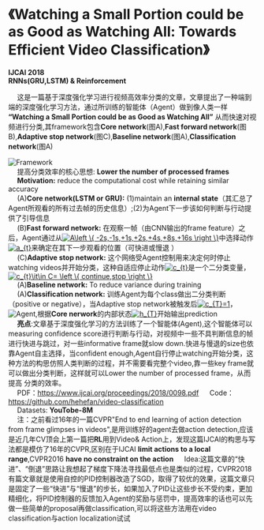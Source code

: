 <script type="text/javascript" async src="https://cdn.mathjax.org/mathjax/latest/MathJax.js?config=TeX-MML-AM_CHTML"> </script>
# 《Watching a Small Portion could be as Good as Watching All: Towards Efficient Video Classification》 #
**IJCAI 2018**  
**RNNs(GRU,LSTM) & Reinforcement**  

&emsp; 这是一篇基于深度强化学习进行视频高效率分类的文章，文章提出了一种端到端的深度强化学习方法，通过所训练的智能体（Agent）做到像人类一样 **“Watching a Small Portion could be as Good as Watching All”** 从而快速对视频进行分类,其framework包含**Core network**(图A),**Fast forward network**(图B),**Adaptive stop network**(图C),**Baseline network**(图A),**Classification network**(图A)

![Framework](https://github.com/CSer-Tang-hao/Papers-Reading-Recording/blob/master/IJCAI2018/img/Fast_forward%2BAdaptive_stop.png)  
&emsp; 提高分类效率的核心思想: **Lower the number of processed frames**  
&emsp; **Motivation:** reduce the computational cost while retaining similar accuracy  
&emsp; (A)**Core network(LSTM or GRU):** (1)maintain an **internal state**（其汇总了Agent所观看的所有过去帧的历史信息）;(2)为Agent下一步该如何判断与行动提供了引导信息  
&emsp; (B)**Fast forward network:** 在观察一帧（由CNN输出的frame feature）之后，Agent通过从<a href="https://www.codecogs.com/eqnedit.php?latex=A\left&space;\{&space;-2s,-1s,&plus;1s,&plus;2s,&plus;4s,&plus;8s,&plus;16s&space;\right&space;\}" target="_blank"><img src="https://latex.codecogs.com/gif.latex?A\left&space;\{&space;-2s,-1s,&plus;1s,&plus;2s,&plus;4s,&plus;8s,&plus;16s&space;\right&space;\}" title="A\left \{ -2s,-1s,+1s,+2s,+4s,+8s,+16s \right \}" /></a>中选择动作<a href="https://www.codecogs.com/eqnedit.php?latex=a_{t}" target="_blank"><img src="https://latex.codecogs.com/gif.latex?a_{t}" title="a_{t}" /></a>来确定在其下一步观看的位置（可快进或慢退 ）  
&emsp; (C)**Adaptive stop network:** 这个网络受Agent控制用来决定何时停止watching videos并开始分类，这种自适应停止动作<a href="https://www.codecogs.com/eqnedit.php?latex=c_{t}" target="_blank"><img src="https://latex.codecogs.com/gif.latex?c_{t}" title="c_{t}" /></a>是一个二分类变量，<a href="https://www.codecogs.com/eqnedit.php?latex=c_{t}\it\in&space;C=&space;\left&space;\{&space;continue,stop&space;\right&space;\}" target="_blank"><img src="https://latex.codecogs.com/gif.latex?c_{t}\it\in&space;C=&space;\left&space;\{&space;continue,stop&space;\right&space;\}" title="c_{t}\it\in C= \left \{ continue,stop \right \}" /></a>  
&emsp; (A)**Baseline network:** To reduce variance during training  
&emsp; (A)**Classification network:** 训练Agent为每个class做出二分类判断（positive or negative），当Adaptive stop network被触发后<a href="https://www.codecogs.com/eqnedit.php?latex=c_{T}=1" target="_blank"><img src="https://latex.codecogs.com/gif.latex?c_{T}=1" title="c_{T}=1" /></a>，
![Agent](https://github.com/CSer-Tang-hao/Papers-Reading-Recording/blob/master/IJCAI2018/img/Agent.png),根据**Core nerwork**的内部状态<a href="https://www.codecogs.com/eqnedit.php?latex=h_{T}" target="_blank"><img src="https://latex.codecogs.com/gif.latex?h_{T}" title="h_{T}" /></a>开始输出prediction  
&emsp; **亮点**:文章基于深度强化学习的方法训练了一个智能体(Agent),这个智能体可以measuring confidence score进行判断与行动，对视频中一些不具判断信息的帧进行快进与跳过，对一些informative frame就slow down.快进与慢退的size也依靠Agent自主选择，当confident enough,Agent自行停止watching开始分类，这种方法的构思仿照人类判断的过程，并不需要看完整个video,靠一些key frame就可以做出分类判断，这样就可以Lower the number of processed frame，从而提高
分类的效率。  
&emsp; PDF：https://www.ijcai.org/proceedings/2018/0098.pdf
&emsp; Code：https://github.com/hehefan/video-classification   
&emsp; Datasets: **YouTobe-8M**  
&emsp; 注：之前看过16年的一篇CVPR"End to end learning of action detection from frame glimpses in videos",是用训练好的agent去做action detection,应该是近几年CV顶会上第一篇把**RL**用到Video& Action上，发现这篇IJCAI的构思与写法都是模仿了16年的CVPR,区别在于IJCAI **limit actions to a local range**,CVPR2016 **have no constraint on the action**
&emsp; Idea:这篇文章的“快进”、“倒退”思路让我想起了梯度下降法寻找最低点也是类似的过程，CVPR2018有篇文章就是使用自控的PID控制器改造了SGD，取得了较优的效果，这篇文章只是固定了一些“快进”与“慢退”的步长，如果加入了PID让这些步长不受约束，更加精细化，将PID控制器的反馈加入Agent的奖励与惩罚中，提高效率的话也可以先做一些简单的proposal再做classification,可以将这些方法用在video classification与action localization试试
